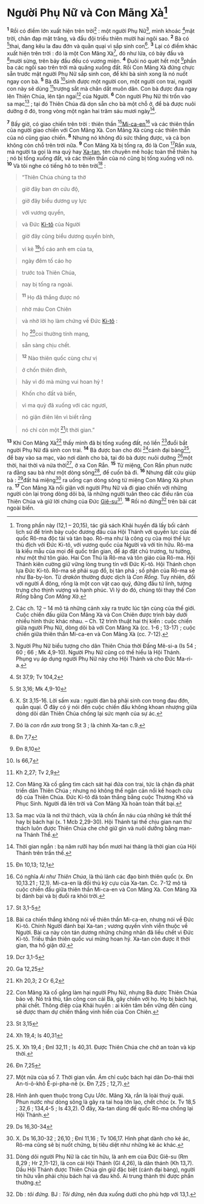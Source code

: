 # Người Phụ Nữ và Con Mãng Xà[^1-0e66ad22-cc37-408c-80de-47f784be7e78]
<sup><b>1</b></sup> Rồi có điềm lớn xuất hiện trên trời[^2-0e66ad22-cc37-408c-80de-47f784be7e78] : một người Phụ Nữ[^3-0e66ad22-cc37-408c-80de-47f784be7e78], mình khoác [^1@-0e66ad22-cc37-408c-80de-47f784be7e78]mặt trời, chân đạp mặt trăng, và đầu đội triều thiên mười hai ngôi sao. <sup><b>2</b></sup> Bà có [^2@-0e66ad22-cc37-408c-80de-47f784be7e78]thai, đang kêu la đau đớn và quằn quại vì sắp sinh con[^4-0e66ad22-cc37-408c-80de-47f784be7e78]. <sup><b>3</b></sup> Lại có điềm khác xuất hiện trên trời : đó là một Con Mãng Xà[^5-0e66ad22-cc37-408c-80de-47f784be7e78], đỏ như lửa, có bảy đầu và [^3@-0e66ad22-cc37-408c-80de-47f784be7e78]mười sừng, trên bảy đầu đều có vương miện. <sup><b>4</b></sup> Đuôi nó quét hết một [^4@-0e66ad22-cc37-408c-80de-47f784be7e78]phần ba các ngôi sao trên trời mà quăng xuống đất. Rồi Con Mãng Xà đứng chực sẵn trước mặt người Phụ Nữ sắp sinh con, để khi bà sinh xong là nó nuốt ngay con bà. <sup><b>5</b></sup> Bà đã [^5@-0e66ad22-cc37-408c-80de-47f784be7e78]sinh được một người con, một người con trai, người con này sẽ dùng [^6@-0e66ad22-cc37-408c-80de-47f784be7e78]trượng sắt mà chăn dắt muôn dân. Con bà được đưa ngay lên Thiên Chúa, lên tận ngai[^6-0e66ad22-cc37-408c-80de-47f784be7e78] của Người. <sup><b>6</b></sup> Còn người Phụ Nữ thì trốn vào sa mạc[^7-0e66ad22-cc37-408c-80de-47f784be7e78] ; tại đó Thiên Chúa đã dọn sẵn cho bà một chỗ ở, để bà được nuôi dưỡng ở đó, trong vòng một ngàn hai trăm sáu mươi ngày[^8-0e66ad22-cc37-408c-80de-47f784be7e78].

<sup><b>7</b></sup> Bấy giờ, có giao chiến trên trời : thiên thần [^7@-0e66ad22-cc37-408c-80de-47f784be7e78][Mi-ca-en]()[^9-0e66ad22-cc37-408c-80de-47f784be7e78] và các thiên thần của người giao chiến với Con Mãng Xà. Con Mãng Xà cùng các thiên thần của nó cũng giao chiến. <sup><b>8</b></sup> Nhưng nó không đủ sức thắng được, và cả bọn không còn chỗ trên trời nữa. <sup><b>9</b></sup> Con Mãng Xà bị tống ra, đó là Con [^8@-0e66ad22-cc37-408c-80de-47f784be7e78]Rắn xưa, mà người ta gọi là ma quỷ hay [Xa-tan](), tên chuyên mê hoặc toàn thể thiên hạ ; nó bị tống xuống đất, và các thiên thần của nó cũng bị tống xuống với nó. <sup><b>10</b></sup> Và tôi nghe có tiếng hô to trên trời[^10-0e66ad22-cc37-408c-80de-47f784be7e78] :


> “Thiên Chúa chúng ta thờ
>


> giờ đây ban ơn cứu độ,
>


> giờ đây biểu dương uy lực
>


> với vương quyền,
>


> và Đức [Ki-tô]() của Người
>


> giờ đây cũng biểu dương quyền bính,
>


> vì kẻ [^9@-0e66ad22-cc37-408c-80de-47f784be7e78]tố cáo anh em của ta,
>


> ngày đêm tố cáo họ
>


> trước toà Thiên Chúa,
>


> nay bị tống ra ngoài.
>


> <sup><b>11</b></sup> Họ đã thắng được nó
>


> nhờ máu Con Chiên
>


> và nhờ lời họ làm chứng về Đức [Ki-tô]() :
>


> họ [^10@-0e66ad22-cc37-408c-80de-47f784be7e78]coi thường tính mạng,
>


> sẵn sàng chịu chết.
>


> <sup><b>12</b></sup> Nào thiên quốc cùng chư vị
>


> ở chốn thiên đình,
>


> hãy vì đó mà mừng vui hoan hỷ !
>


> Khốn cho đất và biển,
>


> vì ma quỷ đã xuống với các ngươi,
>


> nó giận điên lên vì biết rằng
>


> nó chỉ còn một [^11@-0e66ad22-cc37-408c-80de-47f784be7e78]ít thời gian.”
>

<sup><b>13</b></sup> Khi Con Mãng Xà[^11-0e66ad22-cc37-408c-80de-47f784be7e78] thấy mình đã bị tống xuống đất, nó liền [^12@-0e66ad22-cc37-408c-80de-47f784be7e78]đuổi bắt người Phụ Nữ đã sinh con trai. <sup><b>14</b></sup> Bà được ban cho đôi [^13@-0e66ad22-cc37-408c-80de-47f784be7e78]cánh đại bàng[^12-0e66ad22-cc37-408c-80de-47f784be7e78], để bay vào sa mạc, vào nơi dành cho bà, tại đó bà được nuôi dưỡng [^14@-0e66ad22-cc37-408c-80de-47f784be7e78]một thời, hai thời và nửa thời[^13-0e66ad22-cc37-408c-80de-47f784be7e78], ở xa Con Rắn. <sup><b>15</b></sup> Từ miệng, Con Rắn phun nước ra đằng sau bà như một dòng sông[^14-0e66ad22-cc37-408c-80de-47f784be7e78], để cuốn bà đi. <sup><b>16</b></sup> Nhưng đất cứu giúp bà : [^15@-0e66ad22-cc37-408c-80de-47f784be7e78]đất há miệng[^15-0e66ad22-cc37-408c-80de-47f784be7e78] ra uống cạn dòng sông từ miệng Con Mãng Xà phun ra. <sup><b>17</b></sup> Con Mãng Xà nổi giận với người Phụ Nữ và đi giao chiến với những người còn lại trong dòng dõi bà, là những người tuân theo các điều răn của Thiên Chúa và giữ lời chứng của Đức [Giê-su]()[^16-0e66ad22-cc37-408c-80de-47f784be7e78]. <sup><b>18</b></sup> Rồi nó đứng[^17-0e66ad22-cc37-408c-80de-47f784be7e78] trên bãi cát ngoài biển.

[^1-0e66ad22-cc37-408c-80de-47f784be7e78]: Trong phần này (12,1 – 20,15), tác giả sách Khải huyền đã lấy bối cảnh lịch sử để trình bày cuộc đương đầu của Hội Thánh với quyền lực của đế quốc Rô-ma độc tài và tàn bạo. Rô-ma như là công cụ của mọi thế lực thù địch với Đức Ki-tô, với vương quốc của Người và với tín hữu. Rô-ma là kiểu mẫu của mọi đế quốc trần gian, để áp đặt chủ trương, tư tưởng, như một thứ tôn giáo. Hai Con Thú là Rô-ma và tôn giáo của Rô-ma. Hội Thánh kiên cường giữ vững lòng trung tín với Đức Ki-tô. Hội Thánh chọn lựa Đức Ki-tô. Rô-ma sẽ phải sụp đổ, bị tàn phá ; số phận của Rô-ma sẽ như Ba-by-lon. Từ *drakôn* thường được dịch là *Con Rồng*. Tuy nhiên, đối với người Á đông, rồng là một con vật cao quý, đứng đầu tứ linh, tượng trưng cho thịnh vượng và hạnh phúc. Vì lý do đó, chúng tôi thay thế *Con Rồng* bằng *Con Mãng Xà*.
[^2-0e66ad22-cc37-408c-80de-47f784be7e78]: Các ch. 12 – 14 mô tả những cảnh xảy ra trước lúc tận cùng của thế giới. Cuộc chiến đấu giữa Con Mãng Xà và Con Chiên được trình bày dưới nhiều hình thức khác nhau. – Ch. 12 trình thuật hai thị kiến : cuộc chiến giữa người Phụ Nữ, dòng dõi bà với Con Mãng Xà (cc. 1-6 ; 13-17) ; cuộc chiến giữa thiên thần Mi-ca-en và Con Mãng Xà (cc. 7-12).
[^3-0e66ad22-cc37-408c-80de-47f784be7e78]: Người Phụ Nữ biểu tượng cho dân Thiên Chúa thời Đấng Mê-si-a (Is 54 ; 60 ; 66 ; Mk 4,9-10). Người Phụ Nữ cũng có thể hiểu là Hội Thánh. Phụng vụ áp dụng người Phụ Nữ này cho Hội Thánh và cho Đức Ma-ri-a.
[^4-0e66ad22-cc37-408c-80de-47f784be7e78]: X. St 3,15-16. Lời sấm xưa : người đàn bà phải sinh con trong đau đớn, quằn quại. Ở đây có ý nói đến cuộc chiến đấu không khoan nhượng giữa dòng dõi dân Thiên Chúa chống lại sức mạnh của sự ác.
[^5-0e66ad22-cc37-408c-80de-47f784be7e78]: Đó là *con rắn xưa* trong St 3 ; là chính Xa-tan c.9.
[^6-0e66ad22-cc37-408c-80de-47f784be7e78]: Con Mãng Xà cố gắng tìm cách sát hại đứa con trai, tức là chận đà phát triển dân Thiên Chúa ; nhưng nó không thể ngăn cản nổi kế hoạch cứu độ của Thiên Chúa. Đức Ki-tô đã toàn thắng bằng cuộc Thương Khó và Phục Sinh. Người đã lên trời và Con Mãng Xà hoàn toàn thất bại.
[^7-0e66ad22-cc37-408c-80de-47f784be7e78]: Sa mạc vừa là nơi thử thách, vừa là chốn ẩn náu của những kẻ thất thế hay bị bách hại (x. 1 Mcb 2,29-30). Hội Thánh tại thế chịu gian nan thử thách luôn được Thiên Chúa che chở giữ gìn và nuôi dưỡng bằng man-na Thánh Thể.
[^8-0e66ad22-cc37-408c-80de-47f784be7e78]: Thời gian ngắn : ba năm rưỡi hay bốn mươi hai tháng là thời gian của Hội Thánh trên trần thế.
[^9-0e66ad22-cc37-408c-80de-47f784be7e78]: Có nghĩa *Ai như Thiên Chúa*, là thủ lãnh các đạo binh thiên quốc (x. Đn 10,13.21 ; 12,1). Mi-ca-en là đối thủ kỳ cựu của Xa-tan. Cc. 7-12 mô tả cuộc chiến đấu giữa thiên thần Mi-ca-en và Con Mãng Xà. Con Mãng Xà bị đánh bại và bị đuổi ra khỏi trời.
[^10-0e66ad22-cc37-408c-80de-47f784be7e78]: Bài ca chiến thắng không nói về thiên thần Mi-ca-en, nhưng nói về Đức Ki-tô. Chính Người đánh bại Xa-tan ; vương quyền vĩnh viễn thuộc về Người. Bài ca này còn tán dương những chứng nhân đã liều chết vì Đức Ki-tô. Triều thần thiên quốc vui mừng hoan hỷ. Xa-tan còn được ít thời gian, tha hồ giận dữ.
[^11-0e66ad22-cc37-408c-80de-47f784be7e78]: Con Mãng Xà cố gắng làm hại người Phụ Nữ, nhưng Bà được Thiên Chúa bảo vệ. Nó trả thù, tấn công con cái Bà, gây chiến với họ. Họ bị bách hại, phải chết. Thông điệp của Khải huyền : ai kiên tâm bền vững đến cùng sẽ được tham dự chiến thắng vinh hiển của Con Chiên.
[^12-0e66ad22-cc37-408c-80de-47f784be7e78]: X. Xh 19,4 ; Đnl 32,11 ; Is 40,31. Được Thiên Chúa che chở an toàn và kịp thời.
[^13-0e66ad22-cc37-408c-80de-47f784be7e78]: Một nửa của số 7. Thời gian vắn. Ám chỉ cuộc bách hại dân Do-thái thời An-ti-ô-khô Ê-pi-pha-nê (x. Đn 7,25 ; 12,7).
[^14-0e66ad22-cc37-408c-80de-47f784be7e78]: Hình ảnh quen thuộc trong Cựu Ước. Mãng Xà, rắn là loài thuỷ quái. Phun nước như dòng sông là gây ra tai hoạ lớn lao, chết chóc (x. Tv 18,5 ; 32,6 ; 134,4-5 ; Is 43,2). Ở đây, Xa-tan dùng đế quốc Rô-ma chống lại Hội Thánh.
[^15-0e66ad22-cc37-408c-80de-47f784be7e78]: X. Ds 16,30-32 ; 26,10 ; Đnl 11,16 ; Tv 106,17. Hình phạt dành cho kẻ ác, Rô-ma cũng sẽ bị nuốt chửng, bị tiêu diệt như những kẻ ác khác.
[^16-0e66ad22-cc37-408c-80de-47f784be7e78]: Dòng dõi người Phụ Nữ là các tín hữu, là anh em của Đức Giê-su (Rm 8,29 ; Hr 2,11-12), là con cái Hội Thánh (Gl 4,26), là dân thánh (Kh 13,7). Dầu Hội Thánh được Thiên Chúa gìn giữ đặc biệt (cánh đại bàng), người tín hữu vẫn phải chịu bách hại và đau khổ. Ai trung thành thì được phần thưởng.
[^17-0e66ad22-cc37-408c-80de-47f784be7e78]: Db : *tôi đứng.* BJ : *Tôi đứng*, nên đưa xuống dưới cho phù hợp với 13,1.
[^1@-0e66ad22-cc37-408c-80de-47f784be7e78]: St 37,9; Tv 104,2
[^2@-0e66ad22-cc37-408c-80de-47f784be7e78]: St 3,16; Mk 4,9-10
[^3@-0e66ad22-cc37-408c-80de-47f784be7e78]: Đn 7,7
[^4@-0e66ad22-cc37-408c-80de-47f784be7e78]: Đn 8,10
[^5@-0e66ad22-cc37-408c-80de-47f784be7e78]: Is 66,7
[^6@-0e66ad22-cc37-408c-80de-47f784be7e78]: Kh 2,27; Tv 2,9
[^7@-0e66ad22-cc37-408c-80de-47f784be7e78]: Đn 10,13; 12,1
[^8@-0e66ad22-cc37-408c-80de-47f784be7e78]: St 3,1-5
[^9@-0e66ad22-cc37-408c-80de-47f784be7e78]: Dcr 3,1-5
[^10@-0e66ad22-cc37-408c-80de-47f784be7e78]: Ga 12,25
[^11@-0e66ad22-cc37-408c-80de-47f784be7e78]: Kh 20,3; 2 Cr 6,2
[^12@-0e66ad22-cc37-408c-80de-47f784be7e78]: St 3,15
[^13@-0e66ad22-cc37-408c-80de-47f784be7e78]: Xh 19,4; Is 40,31
[^14@-0e66ad22-cc37-408c-80de-47f784be7e78]: Đn 7,25
[^15@-0e66ad22-cc37-408c-80de-47f784be7e78]: Ds 16,30-34